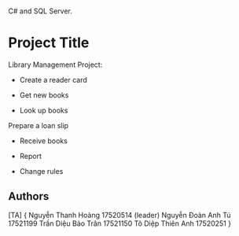 # 
C# and SQL Server.

# Project Title

Library Management Project:

- Create a reader card

- Get new books

- Look up books

 Prepare a loan slip

- Receive books

- Report

- Change rules

## Authors

[TA]
{
Nguyễn Thanh Hoàng	17520514 (leader)
Nguyễn Đoàn Anh Tú	17521199 
Trần Diệu Bảo Trân	17521150
Tô Diệp Thiên Anh 	17520251
}
